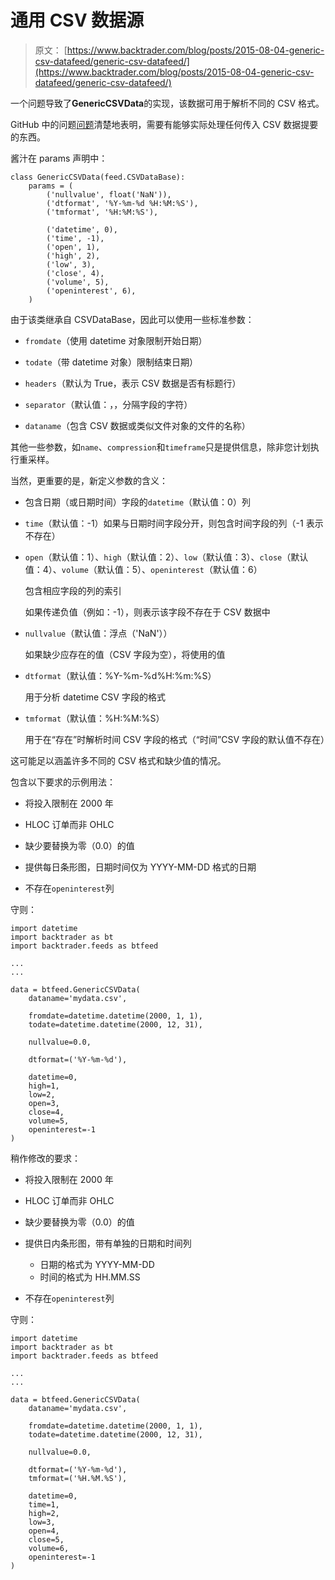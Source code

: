 # 通用 CSV 数据源

> 原文： [https://www.backtrader.com/blog/posts/2015-08-04-generic-csv-datafeed/generic-csv-datafeed/](https://www.backtrader.com/blog/posts/2015-08-04-generic-csv-datafeed/generic-csv-datafeed/)

一个问题导致了**GenericCSVData**的实现，该数据可用于解析不同的 CSV 格式。

GitHub 中的问题[问题](https://github.com/mementum/backtrader/issues/6)清楚地表明，需要有能够实际处理任何传入 CSV 数据提要的东西。

酱汁在 params 声明中：

```
class GenericCSVData(feed.CSVDataBase):
    params = (
        ('nullvalue', float('NaN')),
        ('dtformat', '%Y-%m-%d %H:%M:%S'),
        ('tmformat', '%H:%M:%S'),

        ('datetime', 0),
        ('time', -1),
        ('open', 1),
        ('high', 2),
        ('low', 3),
        ('close', 4),
        ('volume', 5),
        ('openinterest', 6),
    ) 
```

由于该类继承自 CSVDataBase，因此可以使用一些标准参数：

*   `fromdate`（使用 datetime 对象限制开始日期）

*   `todate`（带 datetime 对象）限制结束日期）

*   `headers`（默认为 True，表示 CSV 数据是否有标题行）

*   `separator`（默认值：，，分隔字段的字符）

*   `dataname`（包含 CSV 数据或类似文件对象的文件的名称）

其他一些参数，如`name`、`compression`和`timeframe`只是提供信息，除非您计划执行重采样。

当然，更重要的是，新定义参数的含义：

*   包含日期（或日期时间）字段的`datetime`（默认值：0）列

*   `time`（默认值：-1）如果与日期时间字段分开，则包含时间字段的列（-1 表示不存在）

*   `open`（默认值：1）、`high`（默认值：2）、`low`（默认值：3）、`close`（默认值：4）、`volume`（默认值：5）、`openinterest`（默认值：6）

    包含相应字段的列的索引

    如果传递负值（例如：-1），则表示该字段不存在于 CSV 数据中

*   `nullvalue`（默认值：浮点（'NaN'））

    如果缺少应存在的值（CSV 字段为空），将使用的值

*   `dtformat`（默认值：%Y-%m-%d%H:%m:%S）

    用于分析 datetime CSV 字段的格式

*   `tmformat`（默认值：%H:%M:%S）

    用于在“存在”时解析时间 CSV 字段的格式（“时间”CSV 字段的默认值不存在）

这可能足以涵盖许多不同的 CSV 格式和缺少值的情况。

包含以下要求的示例用法：

*   将投入限制在 2000 年

*   HLOC 订单而非 OHLC

*   缺少要替换为零（0.0）的值

*   提供每日条形图，日期时间仅为 YYYY-MM-DD 格式的日期

*   不存在`openinterest`列

守则：

```
import datetime
import backtrader as bt
import backtrader.feeds as btfeed

...
...

data = btfeed.GenericCSVData(
    dataname='mydata.csv',

    fromdate=datetime.datetime(2000, 1, 1),
    todate=datetime.datetime(2000, 12, 31),

    nullvalue=0.0,

    dtformat=('%Y-%m-%d'),

    datetime=0,
    high=1,
    low=2,
    open=3,
    close=4,
    volume=5,
    openinterest=-1
) 
```

稍作修改的要求：

*   将投入限制在 2000 年

*   HLOC 订单而非 OHLC

*   缺少要替换为零（0.0）的值

*   提供日内条形图，带有单独的日期和时间列

    *   日期的格式为 YYYY-MM-DD
    *   时间的格式为 HH.MM.SS
*   不存在`openinterest`列

守则：

```
import datetime
import backtrader as bt
import backtrader.feeds as btfeed

...
...

data = btfeed.GenericCSVData(
    dataname='mydata.csv',

    fromdate=datetime.datetime(2000, 1, 1),
    todate=datetime.datetime(2000, 12, 31),

    nullvalue=0.0,

    dtformat=('%Y-%m-%d'),
    tmformat=('%H.%M.%S'),

    datetime=0,
    time=1,
    high=2,
    low=3,
    open=4,
    close=5,
    volume=6,
    openinterest=-1
) 
```